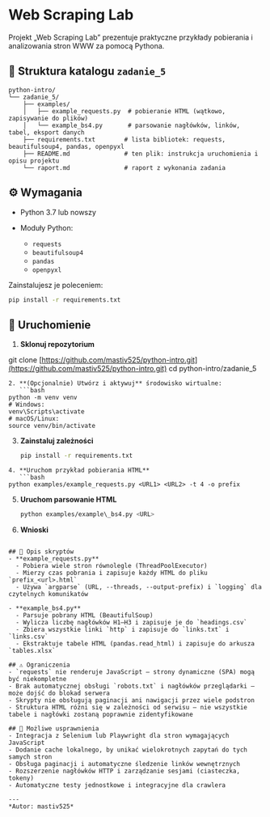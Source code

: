 # Web Scraping Lab

Projekt „Web Scraping Lab” prezentuje praktyczne przykłady pobierania i analizowania stron WWW za pomocą Pythona.

## 📂 Struktura katalogu `zadanie_5`

```
python-intro/
└── zadanie_5/
    ├── examples/
    │   ├── example_requests.py  # pobieranie HTML (wątkowo, zapisywanie do plików)
    │   └── example_bs4.py       # parsowanie nagłówków, linków, tabel, eksport danych
    ├── requirements.txt        # lista bibliotek: requests, beautifulsoup4, pandas, openpyxl
    ├── README.md               # ten plik: instrukcja uruchomienia i opisu projektu
    └── raport.md               # raport z wykonania zadania
```

## ⚙️ Wymagania

* Python 3.7 lub nowszy
* Moduły Python:

  * `requests`
  * `beautifulsoup4`
  * `pandas`
  * `openpyxl`

Zainstalujesz je poleceniem:

```bash
pip install -r requirements.txt
```

## 🚀 Uruchomienie

1. **Sklonuj repozytorium**

 

git clone [https://github.com/mastiv525/python-intro.git](https://github.com/mastiv525/python-intro.git)
cd python-intro/zadanie\_5

````
2. **(Opcjonalnie) Utwórz i aktywuj** środowisko wirtualne:
   ```bash
python -m venv venv
# Windows:
venv\Scripts\activate
# macOS/Linux:
source venv/bin/activate
````

3. **Zainstaluj zależności**

   ```bash
   pip install -r requirements.txt
   ```



````
4. **Uruchom przykład pobierania HTML**
   ```bash
python examples/example_requests.py <URL1> <URL2> -t 4 -o prefix
````

5. **Uruchom parsowanie HTML**

   ```bash
   python examples/example\_bs4.py <URL>
   ```


6. **Wnioski**
```

## 📄 Opis skryptów
- **example_requests.py**
  - Pobiera wiele stron równolegle (ThreadPoolExecutor)
  - Mierzy czas pobrania i zapisuje każdy HTML do pliku `prefix_<url>.html`
  - Używa `argparse` (URL, --threads, --output-prefix) i `logging` dla czytelnych komunikatów

- **example_bs4.py**
  - Parsuje pobrany HTML (BeautifulSoup)
  - Wylicza liczbę nagłówków H1–H3 i zapisuje je do `headings.csv`
  - Zbiera wszystkie linki `http` i zapisuje do `links.txt` i `links.csv`
  - Ekstraktuje tabele HTML (pandas.read_html) i zapisuje do arkusza `tables.xlsx`

## ⚠️ Ograniczenia
- `requests` nie renderuje JavaScript — strony dynamiczne (SPA) mogą być niekompletne
- Brak automatycznej obsługi `robots.txt` i nagłówków przeglądarki — może dojść do blokad serwera
- Skrypty nie obsługują paginacji ani nawigacji przez wiele podstron
- Struktura HTML różni się w zależności od serwisu — nie wszystkie tabele i nagłówki zostaną poprawnie zidentyfikowane

## 🔮 Możliwe usprawnienia
- Integracja z Selenium lub Playwright dla stron wymagających JavaScript
- Dodanie cache lokalnego, by unikać wielokrotnych zapytań do tych samych stron
- Obsługa paginacji i automatyczne śledzenie linków wewnętrznych
- Rozszerzenie nagłówków HTTP i zarządzanie sesjami (ciasteczka, tokeny)
- Automatyczne testy jednostkowe i integracyjne dla crawlera

---
*Autor: mastiv525*

```
